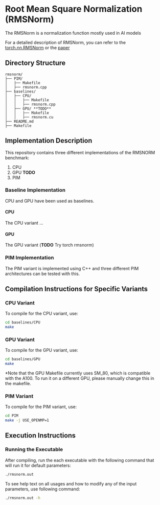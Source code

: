 # Root Mean Square Normalization (RMSNorm)

The RMSNorm is a normalization function mostly used in AI models


For a detailed description of RMSNorm, you can refer to the [torch.nn.RMSNorm](https://pytorch.org/docs/stable/generated/torch.nn.RMSNorm.html) or the [paper](https://dl.acm.org/doi/pdf/10.5555/3454287.3455397)

## Directory Structure

```
rmsnorm/
├── PIM/
│   ├── Makefile
│   ├── rmsnorm.cpp
├── baselines/
│   ├── CPU/
│   │   ├── Makefile
│   │   ├── rmsnorm.cpp
│   ├── GPU/ **TODO**
│   │   ├── Makefile
│   │   ├── rmsnorm.cu 
├── README.md
├── Makefile
```

## Implementation Description

This repository contains three different implementations of the RMSNORM benchmark:

1. CPU
2. GPU **TODO**
3. PIM

### Baseline Implementation

CPU and GPU have been used as baselines.

#### CPU

The CPU variant ...

#### GPU

The GPU variant (**TODO** Try torch rmsnorm)

### PIM Implementation

The PIM variant is implemented using C++ and three different PIM architectures can be tested with this.

## Compilation Instructions for Specific Variants

### CPU Variant

To compile for the CPU variant, use:

```bash
cd baselines/CPU
make
```

### GPU Variant 

To compile for the GPU variant, use:

```bash
cd baselines/GPU
make
```

*Note that the GPU Makefile currently uses SM_80, which is compatible with the A100. To run it on a different GPU, please manually change this in the makefile.

### PIM Variant

To compile for the PIM variant, use:

```bash
cd PIM
make -j USE_OPENMP=1
```

## Execution Instructions

### Running the Executable

After compiling, run the each executable with the following command that will run it for default parameters:

```bash
./rmsnorm.out
```

To see help text on all usages and how to modify any of the input parameters, use following command:

```bash
./rmsnorm.out -h
```
